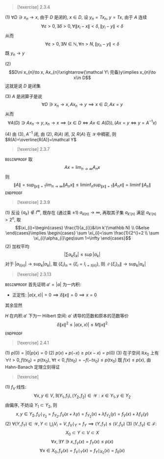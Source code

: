 > [!exercise] 2.3.4

(1)
$\forall D\ni x_{n}\to x$, 由于 $D$ 是闭的, $x\in D$, 设 $y_{n}=Tx_{n}$, $y=Tx$, 由于 $A$ 连续
$$\forall\varepsilon>0,\exists\delta>0, \forall \|x_{i}-x\|<\delta, \|y_{i}-y\|<\delta$$
从而
$$\forall\varepsilon>0,\exists N\in \mathbb N, \forall n>N, \|y_{n}-y\|<\delta$$
既 $y_{n}\to y$

(2)
$$D\ni x_{n}\to x, Ax_{n}\xrightarrow{\mathcal Y\ 完备}y\implies x_{n}\to x\in D$$
这就是说 $D$ 是闭集

(3)
$A$ 是闭算子是说
$$\forall D\ni x_{n}\to x,Ax_{n}\to y\implies x\in D,Ax=y$$
从而
$$\forall A(D)\ni Ax_{n}\to y,x_{n}\to x\implies (x\in D\iff Ax\in A(D)),(Ax=y\iff y=A^{-1}x)$$

(4)
由 (3), $A^{-1}$ 闭, 由 (2), $R(A)$ 闭, 又 $R(A)$ 在 $\mathcal Y$ 中稠密, 则 $R(A)=\overline{R(A)}=\mathcal Y$

> [!exercise] 2.3.7

`BEGINPROOF`
取
$$Ax=\lim_{ n \to \infty }A_{n}x $$
则
$$\|A\|=\sup_{\|x\|=1}\lim_{ n \to \infty } \|A_{n}x\|\leq \liminf_{n}\sup_{\|x\|=1}\|A_{n}x\|=\liminf \|A_{n}\| $$
`ENDPROOF`

> [!exercise] 2.3.9

(1) 反设 $\{a_{k}\}\not\in l^\infty$, 既存在 (通过乘 $\pm 1$) $a_{k(n)}\to \infty$, 再取其子集 $a_{k'(n)}$ 满足 $a_{k'(n)}>2^n$, 取
$$\xi_{i}=\begin{cases}
\frac{1}{a_{i}}&i\in k'(\mathbb N) \\
0&else
\end{cases}\implies \begin{cases}
\sum \xi_{i}<\sum \frac{1}{2^i}=2 \\ \sum \xi_{i}\alpha_{i}\geq\sum 1=\infty
\end{cases}$$
(2) 加权平均
$$\left |\sum \alpha_{k}\xi_{k}\right|\leq \sup|\alpha_{k}|$$
对于 $|\alpha_{t(n)}|\to \sup_{k}|\alpha_{k}|$, 取 $\{\xi_{i}\}_{n}=\{\xi_{i}=I_{i=t(n)}\}$, 则 $\|\{\xi_{i}\}_{n}\|\to\sup_{k}|\alpha_{k}|$

> [!exercise] 2.3.13

`BEGINPROOF`
首先证明 $a'=|a|$ 为一内积:
- 正定性: $|a(x,x)|=0\implies \delta\|x\|=0\implies x=0$

其余显然

$H$ 在内积 $a'$ 下为一 Hilbert 空间: $a'$ 诱导的范数和原本的范数等价
$$\delta\|x\|^2\leq|a(x,x)|\leq M\|x\|^2$$

`ENDPROOF`

> [!exercise] 2.4.1

(1) $p(0)=|0|p(x)=0$
(2) $p(x)+p(-x)\geq p(x-x)=p(0)$
(3) 在子空间 $\mathbb Rx_{0}$ 上有 $\forall t>0,f(tx_{0})=p(tx_{0})$, $\forall t<0,f(tx_{0})=-f(-tx_{0})\leq p(tx_{0})$ 既 $f(x)\leq p(x)$, 由 Hahn-Banach 定理立刻得证

> [!exercise]

(1) $f_{V}$ 线性:
$$\forall x,y\in V,\exists (Y_{1},f_{1}),(Y_{2},f_{2})\in \mathcal W:x\in Y_{1},y\in Y_{2}$$
由偏序, 不妨设 $Y_{1}\subset Y_{2}$, 则
$$x,y\in Y_{2},f_{V}\mid_{Y_{2}}=f_{Y_{2}},f_{V}(x+\lambda y)=f_{Y_{2}}(x)+\lambda f_{Y_{2}}(y)=f_{V}(x)+\lambda f_{V}(y)$$
(2) $\forall(Y,f_{Y})\in \mathcal W,Y\subset \bigcup_{i}V_{i}=V, f_{V}\mid _Y=f_{Y}\implies(Y,f_{Y})\leq(V,f_{V})$
(3) $(V,f_{V})\in \mathcal F$:
$$X_{0}\subset Y\subset V\subset X$$
$$\forall x,\exists Y\ni x,f_{V}(x)=f_{Y}(x)\leq p(x)$$
$$\forall x\in X_{0},f_{V}(x)=f_{V}\mid_{Y}(x)=f_{Y}\mid _{X_{0}}(x)=f_{0}(x)$$